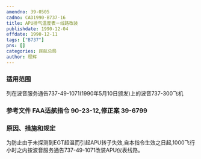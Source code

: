 ```yaml
---
amendno: 39-0505  
cadno: CAD1990-B737-16  
title: APU排气温度表－线路改装  
publishdate: 1990-12-04  
effdate: 1990-12-11  
tags: ["B737"]  
pns: []  
categories: 民航总局  
author: 程辉  
---
```

  
### 适用范围  
列在波音服务通告737-49-1071(1990年5月10日颁发)上的波音737-300飞机  
  
<!--more-->  
### 参考文件    FAA适航指令 90-23-12,修正案 39-6799  
  
### 原因、措施和规定  
为防止由于未探测到EGT超温而引起APU转子失效,自本指令生效之日起,1000飞行小时之内按波音服务通告737-49-1071改装APU仪表线路。  
